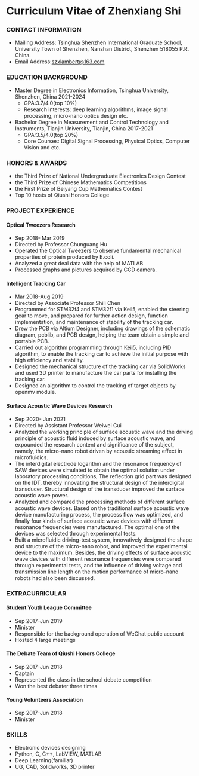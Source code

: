 

# Curriculum Vitae of Zhenxiang Shi
### CONTACT INFORMATION
- Mailing Address: Tsinghua Shenzhen International Graduate School, University Town of Shenzhen, Nanshan District, Shenzhen 518055 P.R. China.
- Email Address:szxlambert@163.com

### EDUCATION BACKGROUND
- Master Degree in Electronics Information, Tsinghua University, Shenzhen, China    2021-2024
  - GPA:3.7/4.0(top 10%)
  - Research interests: deep learning algorithms, image signal processing, micro-nano optics design etc.
- Bachelor Degree in Measurement and Control Technology and Instruments, Tianjin University, Tianjin, China    2017-2021
  - GPA:3.5/4.0(top 20%)
  - Core Courses: Digital Signal Processing, Physical Optics, Computer Vision and etc.

### HONORS & AWARDS
- the Third Prize of National Undergraduate Electronics Design Contest
- the Third Prize of Chinese Mathematics Competitions
- the First Prize of Beiyang Cup Mathematics Contest
- Top 10 hosts of Qiushi Honors College

### PROJECT EXPERIENCE
#### Optical Tweezers Research     
- Sep 2018- Mar 2019  
- Directed by Professor Chunguang Hu
- Operated the Optical Tweezers to observe fundamental mechanical properties of protein produced by E.coli.
- Analyzed a great deal data with the help of MATLAB
- Processed graphs and pictures acquired by CCD camera.

#### Intelligent Tracking Car                                                            
- Mar 2018-Aug 2019
- Directed by Associate Professor Shili Chen
- Programmed for STM32f4 and STM32f1 via Keil5, enabled the steering gear to move, and prepared for further action design, function implementation, and maintenance of stability of the tracking car. 
- Drew the PCB via Altium Designer, including drawings of the schematic diagram, pcblib, and PCB design, helping the team obtain a simple and portable PCB. 
- Carried out algorithm programming through Keil5, including PID algorithm, to enable the tracking car to achieve the initial purpose with high efficiency and stability.
- Designed the mechanical structure of the tracking car via SolidWorks and used 3D printer to manufacture the car parts for installing the tracking car.
- Designed an algorithm to control the tracking of target objects by openmv module.

#### Surface Acoustic Wave Devices Research
- Sep 2020- Jun 2021  
- Directed by Assistant Professor Weiwei Cui
- Analyzed the working principle of surface acoustic wave and the driving principle of acoustic fluid induced by surface acoustic wave, and expounded the research content and significance of the subject, namely, the micro-nano robot driven by acoustic streaming effect in microfluidics.
- The interdigital electrode logarithm and the resonance frequency of SAW devices were simulated to obtain the optimal solution under laboratory processing conditions, The reflection grid part was designed on the IDT, thereby innovating the structural design of the interdigital transducer. Structural design of the transducer improved the surface acoustic wave power.
-  Analyzed and compared the processing methods of different surface acoustic wave devices. Based on the traditional surface acoustic wave device manufacturing process, the process flow was optimized, and finally four kinds of surface acoustic wave devices with different resonance frequencies were manufactured. The optimal one of the devices was selected through experimental tests. 
- Built a microfluidic driving-test system, innovatively designed the shape and structure of the micro-nano robot, and improved the experimental device to the maximum. Besides, the driving effects of surface acoustic wave devices with different resonance frequencies were compared through experimental tests, and the influence of driving voltage and transmission line length on the motion performance of micro-nano robots had also been discussed.

### EXTRACURRICULAR
#### Student Youth League Committee                                                      
- Sep 2017-Jun 2019
- Minister
- Responsible for the background operation of WeChat public account
- Hosted 4 large meetings

#### The Debate Team of Qiushi Honors College   
- Sep 2017-Jun 2018
- Captain
- Represented the class in the school debate competition
- Won the best debater three times 

#### Young Volunteers Association                                                         
- Sep 2017-Jun 2018
- Minister

### SKILLS
- Electronic devices designing
- Python, C, C++, LabVIEW, MATLAB
- Deep Learning(familiar)
- UG, CAD, Solidworks, 3D printer
